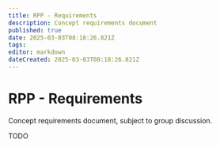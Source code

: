 ```yaml
---
title: RPP - Requirements
description: Concept requirements document
published: true
date: 2025-03-03T08:18:26.821Z
tags: 
editor: markdown
dateCreated: 2025-03-03T08:18:26.821Z
---
```


# RPP - Requirements

Concept requirements document, subject to group discussion.

TODO